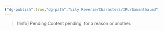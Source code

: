 ```yaml
---
{"dg-publish":true,"dg-path":"Lily Reverie/Characters/IRL/Samantha.md","permalink":"/lily-reverie/characters/irl/samantha/","created":"2024-01-20T04:39:31.596-03:00","updated":"2024-01-20T04:39:55.530-03:00"}
---
```



>[!info] Pending
>Content pending, for a reason or another.

